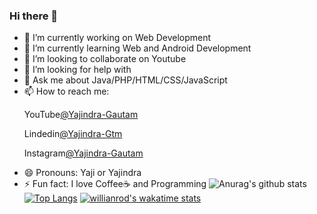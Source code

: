 ### Hi there 👋

- 🔭 I’m currently working on Web Development
- 🌱 I’m currently learning Web and Android Development
- 👯 I’m looking to collaborate on Youtube
- 🤔 I’m looking for help with 
- 💬 Ask me about Java/PHP/HTML/CSS/JavaScript
- 📫 How to reach me: <br>
     <p>YouTube<a href="https://www.facebook.com/Yajindra-Gautam-363088744518991/">@Yajindra-Gautam</a></p>
     <p>Lindedin<a href="https://www.linkedin.com/in/yajindra-gtm/">@Yajindra-Gtm</a></p>
     <p>Instagram<a href="https://www.facebook.com/Yajindra-Gautam-363088744518991/">@Yajindra-Gautam</a></p>
- 😄 Pronouns: Yaji or Yajindra
- ⚡ Fun fact: I love Coffee☕ and Programming
![Anurag's github stats](https://github-readme-stats.vercel.app/api?username=Yajindra-Gautam&show_icons=true&theme=radical)
[![Top Langs](https://github-readme-stats.vercel.app/api/top-langs/?username=Yajindra-Gautam&langs_count=8&show_icons=true&theme=radical)](https://github.com/anuraghazra/github-readme-stats)
[![willianrod's wakatime stats](https://github-readme-stats.vercel.app/api/wakatime?username=Yajindra-Gautam&show_icons=true&theme=radical)](https://github.com/anuraghazra/github-readme-stats)




